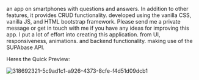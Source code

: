 an app on smartphones with questions and answers. In addition to other features, it provides CRUD functionality. developed using the vanilla CSS, vanilla JS, and HTML bootstrap framework. Please send me a private message or get in touch with me if you have any ideas for improving this app.
I put a lot of effort into creating this application. from UI, responsiveness, animations. and backend functionality.
making use of the SUPAbase API.


Heres the Quick Preview:


![318692321-5c9ad1c1-a926-4373-8cfe-f4d51d09dcb1](https://github.com/centmarde/Snooze-tutor-full-project/assets/159101935/85f43412-2286-4552-8f3d-1ca41b04b068)
